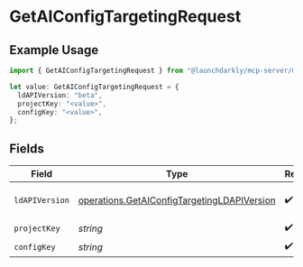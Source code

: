 # GetAIConfigTargetingRequest

## Example Usage

```typescript
import { GetAIConfigTargetingRequest } from "@launchdarkly/mcp-server/models/operations";

let value: GetAIConfigTargetingRequest = {
  ldAPIVersion: "beta",
  projectKey: "<value>",
  configKey: "<value>",
};
```

## Fields

| Field                                                                                                      | Type                                                                                                       | Required                                                                                                   | Description                                                                                                |
| ---------------------------------------------------------------------------------------------------------- | ---------------------------------------------------------------------------------------------------------- | ---------------------------------------------------------------------------------------------------------- | ---------------------------------------------------------------------------------------------------------- |
| `ldAPIVersion`                                                                                             | [operations.GetAIConfigTargetingLDAPIVersion](../../models/operations/getaiconfigtargetingldapiversion.md) | :heavy_check_mark:                                                                                         | Version of the endpoint.                                                                                   |
| `projectKey`                                                                                               | *string*                                                                                                   | :heavy_check_mark:                                                                                         | N/A                                                                                                        |
| `configKey`                                                                                                | *string*                                                                                                   | :heavy_check_mark:                                                                                         | N/A                                                                                                        |
